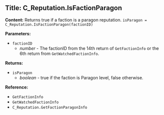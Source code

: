 ## Title: C_Reputation.IsFactionParagon

**Content:**
Returns true if a faction is a paragon reputation.
`isParagon = C_Reputation.IsFactionParagon(factionID)`

**Parameters:**
- `factionID`
  - *number* - The factionID from the 14th return of `GetFactionInfo` or the 6th return from `GetWatchedFactionInfo`.

**Returns:**
- `isParagon`
  - *boolean* - true if the faction is Paragon level, false otherwise.

**Reference:**
- `GetFactionInfo`
- `GetWatchedFactionInfo`
- `C_Reputation.GetFactionParagonInfo`